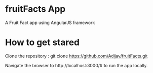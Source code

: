 # fruitFacts App
A Fruit Fact app using AngularJS framework

# How to get stared
Clone the repository : git clone https://github.com/Adijav/fruitFacts.git

Navigate the browser to http://localhost:3000/# to run the app locally.

